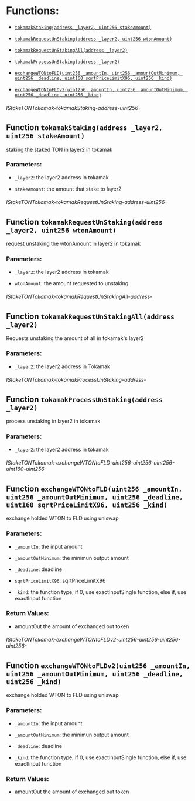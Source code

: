 # Functions:

- [`tokamakStaking(address _layer2, uint256 stakeAmount)`](#IStakeTONTokamak-tokamakStaking-address-uint256-)

- [`tokamakRequestUnStaking(address _layer2, uint256 wtonAmount)`](#IStakeTONTokamak-tokamakRequestUnStaking-address-uint256-)

- [`tokamakRequestUnStakingAll(address _layer2)`](#IStakeTONTokamak-tokamakRequestUnStakingAll-address-)

- [`tokamakProcessUnStaking(address _layer2)`](#IStakeTONTokamak-tokamakProcessUnStaking-address-)

- [`exchangeWTONtoFLD(uint256 _amountIn, uint256 _amountOutMinimum, uint256 _deadline, uint160 sqrtPriceLimitX96, uint256 _kind)`](#IStakeTONTokamak-exchangeWTONtoFLD-uint256-uint256-uint256-uint160-uint256-)

- [`exchangeWTONtoFLDv2(uint256 _amountIn, uint256 _amountOutMinimum, uint256 _deadline, uint256 _kind)`](#IStakeTONTokamak-exchangeWTONtoFLDv2-uint256-uint256-uint256-uint256-)

###### IStakeTONTokamak-tokamakStaking-address-uint256-

## Function `tokamakStaking(address _layer2, uint256 stakeAmount)`

 staking the staked TON in layer2 in tokamak

### Parameters:

- `_layer2`: the layer2 address in tokamak

- `stakeAmount`: the amount that stake to layer2

###### IStakeTONTokamak-tokamakRequestUnStaking-address-uint256-

## Function `tokamakRequestUnStaking(address _layer2, uint256 wtonAmount)`

 request unstaking the wtonAmount in layer2 in tokamak

### Parameters:

- `_layer2`: the layer2 address in tokamak

- `wtonAmount`: the amount requested to unstaking

###### IStakeTONTokamak-tokamakRequestUnStakingAll-address-

## Function `tokamakRequestUnStakingAll(address _layer2)`

Requests unstaking the amount of all  in tokamak's layer2

### Parameters:

- `_layer2`: the layer2 address in Tokamak

###### IStakeTONTokamak-tokamakProcessUnStaking-address-

## Function `tokamakProcessUnStaking(address _layer2)`

process unstaking in layer2 in tokamak

### Parameters:

- `_layer2`: the layer2 address in tokamak

###### IStakeTONTokamak-exchangeWTONtoFLD-uint256-uint256-uint256-uint160-uint256-

## Function `exchangeWTONtoFLD(uint256 _amountIn, uint256 _amountOutMinimum, uint256 _deadline, uint160 sqrtPriceLimitX96, uint256 _kind)`

exchange holded WTON to FLD using uniswap

### Parameters:

- `_amountIn`: the input amount

- `_amountOutMinimum`: the minimun output amount

- `_deadline`: deadline

- `sqrtPriceLimitX96`: sqrtPriceLimitX96

- `_kind`: the function type, if 0, use exactInputSingle function, else if, use exactInput function

### Return Values:

- amountOut the amount of exchanged out token

###### IStakeTONTokamak-exchangeWTONtoFLDv2-uint256-uint256-uint256-uint256-

## Function `exchangeWTONtoFLDv2(uint256 _amountIn, uint256 _amountOutMinimum, uint256 _deadline, uint256 _kind)`

exchange holded WTON to FLD using uniswap

### Parameters:

- `_amountIn`: the input amount

- `_amountOutMinimum`: the minimun output amount

- `_deadline`: deadline

- `_kind`: the function type, if 0, use exactInputSingle function, else if, use exactInput function

### Return Values:

- amountOut the amount of exchanged out token

